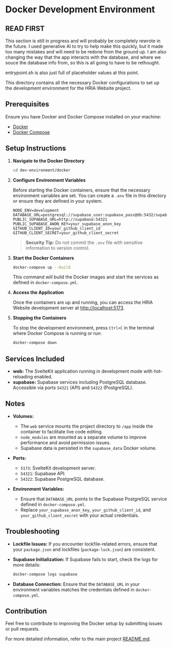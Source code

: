 # Docker Development Environment

## READ FIRST

This section is still in progress and will probably be completely rewrote in the future.  I used generative AI to try to help make this quickly, but it made too many mistakes and will need to be redone from the ground up.  I am also changing the way that the app interacts with the database, and where we souce the database info from, so this is all going to have to be rethought.

entrypoint.sh is also just full of placeholder values at this point.


This directory contains all the necessary Docker configurations to set up the development environment for the HRIA Website project.

## Prerequisites

Ensure you have Docker and Docker Compose installed on your machine:

- [Docker](https://www.docker.com/get-started)
- [Docker Compose](https://docs.docker.com/compose/install/)

## Setup Instructions

1. **Navigate to the Docker Directory**

   ```bash
   cd dev-environment/docker
   ```

2. **Configure Environment Variables**

   Before starting the Docker containers, ensure that the necessary environment variables are set. You can create a `.env` file in this directory or ensure they are defined in your system.

   ```env
   NODE_ENV=development
   DATABASE_URL=postgresql://supabase_user:supabase_pass@db:5432/supabase_db
   PUBLIC_SUPABASE_URL=http://supabase:54321
   PUBLIC_SUPABASE_ANON_KEY=your_supabase_anon_key
   GITHUB_CLIENT_ID=your_github_client_id
   GITHUB_CLIENT_SECRET=your_github_client_secret
   ```

   > **Security Tip:** Do not commit the `.env` file with sensitive information to version control.

3. **Start the Docker Containers**

   ```bash
   docker-compose up --build
   ```

   This command will build the Docker images and start the services as defined in `docker-compose.yml`.

4. **Access the Application**

   Once the containers are up and running, you can access the HRIA Website development server at [http://localhost:5173](http://localhost:5173).

5. **Stopping the Containers**

   To stop the development environment, press `Ctrl+C` in the terminal where Docker Compose is running or run:

   ```bash
   docker-compose down
   ```

## Services Included

- **web:** The SvelteKit application running in development mode with hot-reloading enabled.
- **supabase:** Supabase services including PostgreSQL database. Accessible via ports `54321` (API) and `54322` (PostgreSQL).

## Notes

- **Volumes:**
  - The `web` service mounts the project directory to `/app` inside the container to facilitate live code editing.
  - `node_modules` are mounted as a separate volume to improve performance and avoid permission issues.
  - Supabase data is persisted in the `supabase_data` Docker volume.

- **Ports:**
  - `5173`: SvelteKit development server.
  - `54321`: Supabase API.
  - `54322`: Supabase PostgreSQL database.

- **Environment Variables:**
  - Ensure that `DATABASE_URL` points to the Supabase PostgreSQL service defined in `docker-compose.yml`.
  - Replace `your_supabase_anon_key`, `your_github_client_id`, and `your_github_client_secret` with your actual credentials.

## Troubleshooting

- **Lockfile Issues:**
  If you encounter lockfile-related errors, ensure that your `package.json` and lockfiles (`package-lock.json`) are consistent.

- **Supabase Initialization:**
  If Supabase fails to start, check the logs for more details:

  ```bash
  docker-compose logs supabase
  ```

- **Database Connection:**
  Ensure that the `DATABASE_URL` in your environment variables matches the credentials defined in `docker-compose.yml`.

## Contribution

Feel free to contribute to improving the Docker setup by submitting issues or pull requests.

For more detailed information, refer to the main project [README.md](../../README.md).
